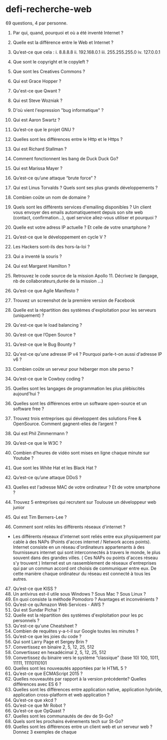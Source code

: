 # defi-recherche-web
69 questions, 4 par personne.

1) Par qui, quand, pourquoi et où a été inventé Internet ?
2) Quelle est la différence entre le Web et Internet ?
3) Qu’est-ce que cela :
  i. 8.8.8.8
  ii. 192.168.0.1
  iii. 255.255.255.0
  iv. 127.0.0.1
4) Que sont le copyright et le copyleft ?
5) Que sont les Creatives Commons ?
6) Qui est Grace Hopper ?
7) Qu'est-ce que Qwant ?
8) Qui est Steve Wozniak ?
9) D'où vient l'expression "bug informatique" ?
10) Qui est Aaron Swartz ?
11) Qu’est-ce que le projet GNU ?
12) Quelles sont les différences entre le Http et le
Https ?
13) Qui est Richard Stallman ?
14) Comment fonctionnent les bang de Duck Duck Go?
15) Qui est Marissa Mayer ?
16) Qu’est-ce qu’une attaque “brute force” ?
17) Qui est Linus Torvalds ? Quels sont ses plus grands développements ?
18) Combien coûte un nom de domaine ?
19) Quels sont les différents services d'emailing disponibles ? Un client vous envoyer des emails
automatiquement depuis son site web (contact, confirmation...), quel service allez-vous utiliser et pourquoi ?
 
20) Quelle est votre adress IP actuelle ? Et celle de votre smartphone ?
21) Qu’est-ce que le développement en cycle V ?
22) Les Hackers sont-ils des hors-la-loi ?
23) Qui a inventé la souris ?
24) Qui est Margaret Hamilton ?
25) Retrouvez le code source de la mission Apollo 11. Décrivez le (langage, nb de collaborateurs,durée de la mission ...)
26) Qu’est-ce que Agile Manifesto ?
27) Trouvez un screenshot de la première version de Facebook
28) Quelle est la répartition des systèmes d'exploitation pour les serveurs (uniquement) ?
29) Qu'est-ce que le load balancing ?
30) Qu’est-ce que l’Open Source ?
31) Qu’est-ce que le Bug Bounty ?
32) Qu'est-ce qu'une adresse IP v4 ? Pourquoi parle-t-on aussi d'adresse IP v6 ?
33) Combien coûte un serveur pour héberger mon site perso ?
34) Qu’est-ce que le Cowboy coding ?
35) Quelles sont les langages de programmation les plus plébiscités aujourd'hui ?
36) Quelles sont les différences entre un software open-source et un software free ?
37) Trouvez trois entreprises qui développent des solutions Free & OpenSource. Comment gagnent-elles de l’argent ?
38) Qui est Phil Zimmermann ?
39) Qu’est-ce que le W3C ?
40) Combien d’heures de vidéo sont mises en ligne chaque minute sur Youtube ?
41) Que sont les White Hat et les Black Hat ?
42) Qu’est-ce qu’une attaque DDoS ?
43) Quelles est l'adresse MAC de votre ordinateur ? Et de votre smartphone ?
44) Trouvez 5 entreprises qui recrutent sur Toulouse un développeur web junior
45) Qui est Tim Berners-Lee ?
46) Comment sont reliés les différents réseaux d'internet ?
- Les différents réseaux d'internet sont reliés entre eux physiquement par cable à des NAPs (Points d'acces internet / Network acces points). Internet consiste en un réseau d'ordinateurs appartenants à des fournisseurs internet qui sont interconnectés à travers le monde, le plus souvent dans des grandes villes. ( Ces NAPs ou points d'acces réseau s'y trouvent )
Internet est un rassemblement de réseaux d'entreprises qui par un commun accord ont choisis de communiquer entre eux.
De cette manière chaque ordinateur du réseau est connecté à tous les autres.
47) Qu’est-ce que KISS ?
48) Un antivirus est-il utile sous Windows ? Sous Mac ? Sous Linux ?
49) En quoi consiste la méthode Pomodoro ? Avantages et inconvénients ?
50) Qu’est-ce qu’Amazon Web Services - AWS ?
51)  Qui est Sundar Pichai ?
52) Quelle est la répartition des systèmes d'exploitation pour les pc personnels ?
53) Qu'est-ce qu'une Cheatsheet ?
54) Combien de requêtes y-a-t-il sur Google toutes les minutes ?
55) Qu’est-ce que les joies du code ?
56) Qui sont Larry Page et Sergey Brin ?
57) Convertissez en binaire 2, 5, 12, 25, 512
58) Convertissez en hexadécimal 2, 5, 12, 25, 512
59) Convertissez du binaire vers le système “classique” (base 10) 100, 1011, 11111, 11110110101
60) Quelles sont les nouveautés apportées par le HTML 5 ?
61) Qu’est-ce que ECMAScript 2015 ? 
62) Quelles nouveautés par rapport à la version précédente? Quelles différences avec ES 6 ?
63) Quelles sont les différences entre application native, application hybride, 
    application cross-platform et web application ?
64)  Qu’est-ce que xkcd ?
65) Qu’est-ce que Mr Robot ?
66) Qu’est-ce que OpQuast ?
67) Quelles sont les communautés de dev de St-Go?
68) Quels sont les prochains événements tech sur St-Go?
69) Quelles sont les différences entre un client web et un
serveur web ? Donnez 3 exemples de chaque
